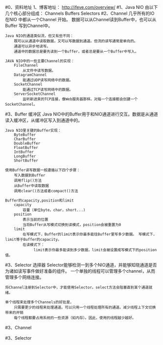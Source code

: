 #0、资料地址
    1、博客地址：
        http://ifeve.com/overview/
#1、Java NIO 由以下几个核心部分组成：
    Channels
    Buffers
    Selectors
#2、Channel 
    几乎所有的IO 在NIO 中都从一个Channel 开始。
    数据可以从Channel读到Buffer中，也可以从Buffer 写到Channel中。
    
    Java NIO的通道类似流，但又有些不同：
        既可以从通道中读取数据，又可以写数据到通道。但流的读写通常是单向的。
        通道可以异步地读写。
        通道中的数据总是要先读到一个Buffer，或者总是要从一个Buffer中写入。
        
    JAVA NIO中的一些主要Channel的实现：
        FileChannel  
            从文件中读写数据。
        DatagramChannel
            能通过UDP读写网络中的数据。
        SocketChannel 
            能通过TCP读写网络中的数据。
        ServerSocketChannel
            监听新进来的TCP连接，像Web服务器那样。对每一个连接都会创建一个SocketChannel。
        
#3、Buffer 缓冲区
    Java NIO中的Buffer用于和NIO通道进行交互。数据是从通道读入缓冲区，从缓冲区写入到通道中的。
    
    Java NIO里关键的Buffer实现：
        ByteBuffer
        CharBuffer
        DoubleBuffer
        FloatBuffer
        IntBuffer
        LongBuffer
        ShortBuffer
    
    使用Buffer读写数据一般遵循以下四个步骤：
        写入数据到Buffer
        调用flip()方法
        从Buffer中读取数据
        调用clear()方法或者compact()方法
        
    Buffer的capacity,position和limit
        capacity
            容量（单位byte，char，short...)
        position
            表示当前的位置
            当将Buffer从写模式切换到读模式，position会被重置为0
        limit
            在写模式下，Buffer的limit表示你最多能往Buffer里写多少数据。 写模式下，limit等于Buffer的capacity。
            在读模式下：
                 limit表示你最多能读到多少数据，limit会被设置成写模式下的position值。
#3、Selector 选择器
    Selector能够检测一到多个NIO通道，并能够知晓通道是否为诸如读写事件做好准备的组件。
    一个单独的线程可以管理多个channel，从而管理多个网络连接。
    
    将Channel注册到Selector中，才能使用Selector。select方法会阻塞直到某个通道就绪。
    
    单个线程来处理多个Channels的好处是，
        只需要更少的线程来处理通道。可以只用一个线程处理所有的通道。减少线程上下文切换带来的开销
        每个线程都要占用系统的一些资源（如内存）。因此，使用的线程越少越好。
#3、Channel

#3、Selector
